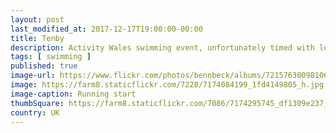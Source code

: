 ```yaml
---
layout: post
last_modified_at: 2017-12-17T19:00:00-00:00
title: Tenby
description: Activity Wales swimming event, unfortunately timed with low tide for some reason!
tags: [ swimming ]
published: true
image-url: https://www.flickr.com/photos/bennbeck/albums/72157630098106490
image: https://farm8.staticflickr.com/7228/7174084199_1fd4149805_h.jpg
image-caption: Running start
thumbSquare: https://farm8.staticflickr.com/7086/7174295745_df1309e237_q.jpg
country: UK
---
```


